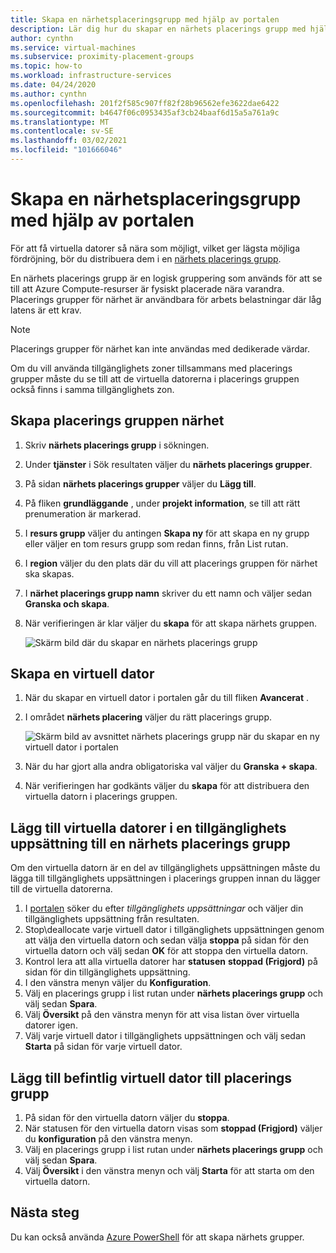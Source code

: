 ```yaml
---
title: Skapa en närhetsplaceringsgrupp med hjälp av portalen
description: Lär dig hur du skapar en närhets placerings grupp med hjälp av Azure Portal.
author: cynthn
ms.service: virtual-machines
ms.subservice: proximity-placement-groups
ms.topic: how-to
ms.workload: infrastructure-services
ms.date: 04/24/2020
ms.author: cynthn
ms.openlocfilehash: 201f2f585c907ff82f28b96562efe3622dae6422
ms.sourcegitcommit: b4647f06c0953435af3cb24baaf6d15a5a761a9c
ms.translationtype: MT
ms.contentlocale: sv-SE
ms.lasthandoff: 03/02/2021
ms.locfileid: "101666046"
---
```

# <a name="create-a-proximity-placement-group-using-the-portal"></a>Skapa en närhetsplaceringsgrupp med hjälp av portalen

För att få virtuella datorer så nära som möjligt, vilket ger lägsta möjliga fördröjning, bör du distribuera dem i en [närhets placerings grupp](../co-location.md#proximity-placement-groups).

En närhets placerings grupp är en logisk gruppering som används för att se till att Azure Compute-resurser är fysiskt placerade nära varandra. Placerings grupper för närhet är användbara för arbets belastningar där låg latens är ett krav.

> [!NOTE]
> Placerings grupper för närhet kan inte användas med dedikerade värdar.
>
> Om du vill använda tillgänglighets zoner tillsammans med placerings grupper måste du se till att de virtuella datorerna i placerings gruppen också finns i samma tillgänglighets zon.
>

## <a name="create-the-proximity-placement-group"></a>Skapa placerings gruppen närhet

1. Skriv **närhets placerings grupp** i sökningen.
1. Under **tjänster** i Sök resultaten väljer du **närhets placerings grupper**.
1. På sidan **närhets placerings grupper** väljer du **Lägg till**.
1. På fliken **grundläggande** , under **projekt information**, se till att rätt prenumeration är markerad.
1. I **resurs grupp** väljer du antingen **Skapa ny** för att skapa en ny grupp eller väljer en tom resurs grupp som redan finns, från List rutan. 
1. I **region** väljer du den plats där du vill att placerings gruppen för närhet ska skapas.
1. I **närhet placerings grupp namn** skriver du ett namn och väljer sedan **Granska och skapa**.
1. När verifieringen är klar väljer du **skapa** för att skapa närhets gruppen.

    ![Skärm bild där du skapar en närhets placerings grupp](./media/ppg/ppg.png)


## <a name="create-a-vm"></a>Skapa en virtuell dator

1. När du skapar en virtuell dator i portalen går du till fliken **Avancerat** . 
1. I området **närhets placering** väljer du rätt placerings grupp. 

    ![Skärm bild av avsnittet närhets placerings grupp när du skapar en ny virtuell dator i portalen](./media/ppg/vm-ppg.png)

1. När du har gjort alla andra obligatoriska val väljer du **Granska + skapa**.
1. När verifieringen har godkänts väljer du **skapa** för att distribuera den virtuella datorn i placerings gruppen.


## <a name="add-vms-in-an-availability-set-to-a-proximity-placement-group"></a>Lägg till virtuella datorer i en tillgänglighets uppsättning till en närhets placerings grupp

Om den virtuella datorn är en del av tillgänglighets uppsättningen måste du lägga till tillgänglighets uppsättningen i placerings gruppen innan du lägger till de virtuella datorerna.

1. I [portalen](https://portal.azure.com) söker du efter *tillgänglighets uppsättningar* och väljer din tillgänglighets uppsättning från resultaten.
1. Stop\deallocate varje virtuell dator i tillgänglighets uppsättningen genom att välja den virtuella datorn och sedan välja **stoppa** på sidan för den virtuella datorn och välj sedan **OK** för att stoppa den virtuella datorn.
1. Kontrol lera att alla virtuella datorer har **statusen** **stoppad (Frigjord)** på sidan för din tillgänglighets uppsättning.
1. I den vänstra menyn väljer du **Konfiguration**.
1. Välj en placerings grupp i list rutan under **närhets placerings grupp** och välj sedan **Spara**.
1. Välj **Översikt** på den vänstra menyn för att visa listan över virtuella datorer igen. 
1. Välj varje virtuell dator i tillgänglighets uppsättningen och välj sedan **Starta** på sidan för varje virtuell dator. 


## <a name="add-existing-vm-to-placement-group"></a>Lägg till befintlig virtuell dator till placerings grupp 


1. På sidan för den virtuella datorn väljer du **stoppa**.
1. När statusen för den virtuella datorn visas som **stoppad (Frigjord)** väljer du **konfiguration** på den vänstra menyn.
1. Välj en placerings grupp i list rutan under **närhets placerings grupp** och välj sedan **Spara**.
1. Välj **Översikt** i den vänstra menyn och välj **Starta** för att starta om den virtuella datorn.

 

## <a name="next-steps"></a>Nästa steg

Du kan också använda [Azure PowerShell](proximity-placement-groups.md) för att skapa närhets grupper.